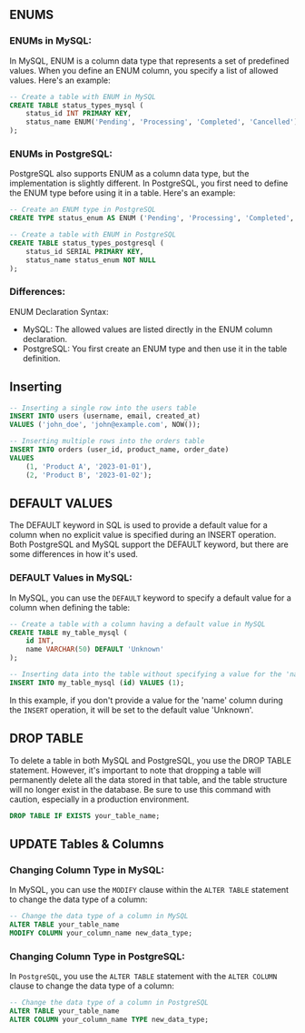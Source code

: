 ## ENUMS


### ENUMs in MySQL:
In MySQL, ENUM is a column data type that represents a set of predefined values. When you define an ENUM column, you specify a list of allowed values. Here's an example:

```sql
-- Create a table with ENUM in MySQL
CREATE TABLE status_types_mysql (
    status_id INT PRIMARY KEY,
    status_name ENUM('Pending', 'Processing', 'Completed', 'Cancelled') NOT NULL
);

```

### ENUMs in PostgreSQL:

PostgreSQL also supports ENUM as a column data type, but the implementation is slightly different. In PostgreSQL, you first need to define the ENUM type before using it in a table. Here's an example:


```sql
-- Create an ENUM type in PostgreSQL
CREATE TYPE status_enum AS ENUM ('Pending', 'Processing', 'Completed', 'Cancelled');

-- Create a table with ENUM in PostgreSQL
CREATE TABLE status_types_postgresql (
    status_id SERIAL PRIMARY KEY,
    status_name status_enum NOT NULL
);
```

### Differences:
ENUM Declaration Syntax:

* MySQL: The allowed values are listed directly in the ENUM column declaration.
* PostgreSQL: You first create an ENUM type and then use it in the table definition.


## Inserting

```sql
-- Inserting a single row into the users table
INSERT INTO users (username, email, created_at)
VALUES ('john_doe', 'john@example.com', NOW());

-- Inserting multiple rows into the orders table
INSERT INTO orders (user_id, product_name, order_date)
VALUES
    (1, 'Product A', '2023-01-01'),
    (2, 'Product B', '2023-01-02');

```

## DEFAULT VALUES

The DEFAULT keyword in SQL is used to provide a default value for a column when no explicit value is specified during an INSERT operation. Both PostgreSQL and MySQL support the DEFAULT keyword, but there are some differences in how it's used.


### DEFAULT Values in MySQL:

In MySQL, you can use the `DEFAULT` keyword to specify a default value for a column when defining the table:

```sql
-- Create a table with a column having a default value in MySQL
CREATE TABLE my_table_mysql (
    id INT,
    name VARCHAR(50) DEFAULT 'Unknown'
);

-- Inserting data into the table without specifying a value for the 'name' column
INSERT INTO my_table_mysql (id) VALUES (1);

```

In this example, if you don't provide a value for the 'name' column during the `INSERT` operation, it will be set to the default value 'Unknown'.

## DROP TABLE
To delete a table in both MySQL and PostgreSQL, you use the DROP TABLE statement. However, it's important to note that dropping a table will permanently delete all the data stored in that table, and the table structure will no longer exist in the database. Be sure to use this command with caution, especially in a production environment.

```sql
DROP TABLE IF EXISTS your_table_name;
```

## UPDATE Tables & Columns

### Changing Column Type in MySQL:
In MySQL, you can use the `MODIFY` clause within the `ALTER TABLE` statement to change the data type of a column:

```sql
-- Change the data type of a column in MySQL
ALTER TABLE your_table_name
MODIFY COLUMN your_column_name new_data_type;
```


### Changing Column Type in PostgreSQL:

In `PostgreSQL`, you use the `ALTER TABLE` statement with the `ALTER COLUMN` clause to change the data type of a column:

```sql
-- Change the data type of a column in PostgreSQL
ALTER TABLE your_table_name
ALTER COLUMN your_column_name TYPE new_data_type;
```